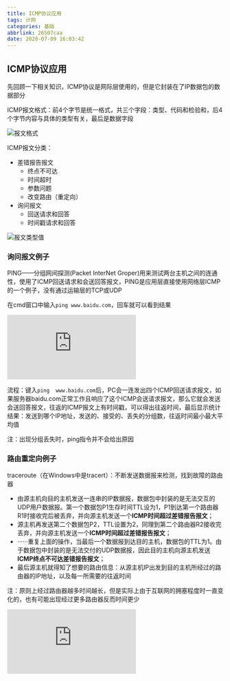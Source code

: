 ```yaml
---
title: ICMP协议应用
tags: 计网
categories: 基础
abbrlink: 26507caa
date: 2020-07-09 16:03:42
---
```


## ICMP协议应用

先回顾一下相关知识，ICMP协议是网际层使用的，但是它封装在了IP数据包的数据部分

ICMP报文格式：前4个字节是统一格式，共三个字段：类型、代码和检验和，后4个字节内容与具体的类型有关，最后是数据字段

<!--more-->

![报文格式](http://img2.salute61.top/ICMP%E6%8A%A5%E6%96%87%E6%A0%BC%E5%BC%8F.png)

ICMP报文分类：

- 差错报告报文
  - 终点不可达
  - 时间超时
  - 参数问题
  - 改变路由（重定向）
- 询问报文
  - 回送请求和回答
  - 时间戳请求和回答

![报文类型值](http://img2.salute61.top/ICMP%E6%8A%A5%E6%96%87%E7%B1%BB%E5%9E%8B.png)

### 询问报文例子

PING——分组网间探测(Packet InterNet Groper)用来测试两台主机之间的连通性，使用了ICMP回送请求和会送回答报文，PING是应用层直接使用网络层ICMP的一个例子，没有通过运输层的TCP或UDP

在cmd窗口中输入`ping www.baidu.com`，回车就可以看到结果

![](https://pics.images.ac.cn/image/5f06c3a1af700.html)

流程：键入`ping  www.baidu.com`后，PC会一连发出四个ICMP回送请求报文，如果服务器baidu.com正常工作且响应了这个ICMP会送请求报文，那么它就会发送会送回答报文，往返的ICMP报文上有时间戳，可以得出往返时间，最后显示统计结果：发送到哪个IP地址，发送的、接受的、丢失的分组数，往返时间最小最大平均值

注：出现分组丢失时，ping指令并不会给出原因

### 路由重定向例子

traceroute（在Windows中是tracert）：不断发送数据报来检测，找到故障的路由器

- 由源主机向目的主机发送一连串的IP数据报，数据包中封装的是无法交互的UDP用户数据报。第一个数据包P1生存时间TTL设为1，P1到达第一个路由器R1时接收完后被丢弃，并向源主机发送一个**ICMP时间超过差错报告报文**；
- 源主机再发送第二个数据包P2，TTL设置为2，同理到第二个路由器R2接收完丢弃，并向源主机发送一个**ICMP时间超过差错报告报文**；
- ······重复上面的操作，当最后一个数据报到达目的主机，数据包的TTL为1。由于数据包中封装的是无法交付的UDP数据报，因此目的主机向源主机发送**ICMP终点不可达差错报告报文**；
- 最后源主机就得知了想要的路由信息：从源主机IP出发到目的主机所经过的路由器的IP地址，以及每一所需要的往返时间

注：原则上经过路由器越多时间越长，但是实际上由于互联网的拥塞程度时一直变化的，也有可能出现经过更多路由器反而时间更少

![](https://pics.images.ac.cn/image/5f06cef2cb988.html)













